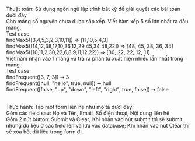 Thuật toán: Sử dụng ngôn ngữ lập trình bất kỳ để giải quyết các bài toán dưới đây</br>
Cho mảng số nguyên chưa được sắp xếp. Viết hàm xếp 5 số lớn nhất ra đầu mảng.</br>
Test case:</br>
   findMax5([3,4,5,3,2,3,10,11]) => [11,10,5,4,3]</br>
   findMax5([14,12,38,17,10,36,12,29,45,34,48,22]) => [48, 45, 38, 36, 34]</br>
   findMax5([10,11,2,30,22,6,8,9,11,12,22]) => [30, 22, 22, 12, 11]</br>
Viết hàm nhận vào 1 mảng và trả ra phần tử xuất hiện nhiều lần nhất trong mảng.</br>
Test case: </br>
   findFrequent([3, 7, 3]) ➞ 3</br>
   findFrequent([null, "hello", true, null]) ➞ null</br>
   findFrequent([false, "up", "down", "left", "right", true, false]) ➞ false</br></br>

Thực hành: Tạo một form liên hệ như mô tả dưới đây</br>
Gồm các field sau: Họ và Tên, Email, Số điện thoại, Nội dung liên hệ</br>
Gồm 2 nút button: Submit và Clear; Khi nhấn vào nút submit thì sẽ submit những dữ liệu ở các field lên và lưu vào database; Khi nhấn vào nút Clear thì sẽ xóa hết dữ liệu trong form đi.
